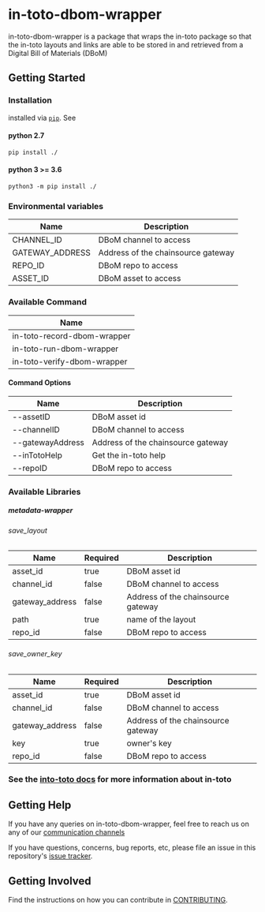 # in-toto-dbom-wrapper

in-toto-dbom-wrapper is a package that wraps the in-toto package so that the in-toto layouts and links are able to be stored in and retrieved from a Digital Bill of Materials (DBoM)

## Getting Started

### Installation

installed via [`pip`](https://pypi.org/project/pip/). See

#### python 2.7
```shell
pip install ./
```

#### python 3 >= 3.6
```shell
python3 -m pip install ./
```

### Environmental variables

| Name            | Description                        |
|-----------------|------------------------------------|
| CHANNEL_ID      | DBoM channel to access             |
| GATEWAY_ADDRESS | Address of the chainsource gateway |
| REPO_ID         | DBoM repo to access                |
| ASSET_ID        | DBoM asset to access               |

### Available Command

| Name                        |
|-----------------------------|
| in-toto-record-dbom-wrapper |
| in-toto-run-dbom-wrapper    |
| in-toto-verify-dbom-wrapper |

#### Command Options

| Name             | Description                        |
|------------------|------------------------------------|
| --assetID        | DBoM asset id                      |
| --channelID      | DBoM channel to access             |
| --gatewayAddress | Address of the chainsource gateway |
| --inTotoHelp     | Get the in-toto help               |
| --repoID         | DBoM repo to access                |

### Available Libraries

##### metadata-wrapper 

###### save_layout

| Name            | Required | Description                        |
|-----------------|----------|------------------------------------|
| asset_id        | true     | DBoM asset id                      |
| channel_id      | false    | DBoM channel to access             |
| gateway_address | false    | Address of the chainsource gateway |
| path            | true     | name of the layout                 |
| repo_id         | false    | DBoM repo to access                |

###### save_owner_key

| Name            | Required | Description                        |
|-----------------|----------|------------------------------------|
| asset_id        | true     | DBoM asset id                      |
| channel_id      | false    | DBoM channel to access             |
| gateway_address | false    | Address of the chainsource gateway |
| key             | true     | owner's key                        |
| repo_id         | false    | DBoM repo to access                |

### See the [into-toto docs](https://github.com/in-toto/docs/blob/master/in-toto-spec.md) for more information about in-toto

## Getting Help

If you have any queries on in-toto-dbom-wrapper, feel free to reach us on any of our [communication channels](https://github.com/DBOMproject/community/blob/master/COMMUNICATION.md) 

If you have questions, concerns, bug reports, etc, please file an issue in this repository's [issue tracker](https://github.com/DBOMproject/in-toto-dbom-wrapper/issues).

## Getting Involved

Find the instructions on how you can contribute in [CONTRIBUTING](CONTRIBUTING.md).